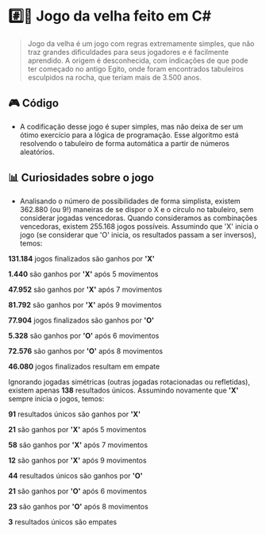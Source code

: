 # #️⃣👵 Jogo da velha feito em C#
> Jogo da velha é um jogo com regras extremamente simples, que não traz grandes dificuldades para seus jogadores e é facilmente aprendido. A origem é desconhecida, com indicações de que pode ter começado no antigo Egito, onde foram encontrados tabuleiros esculpidos na rocha, que teriam mais de 3.500 anos. 

## 🎮 Código
* A codificação desse jogo é super simples, mas não deixa de ser um ótimo exercício para a lógica de programação. Esse algoritmo está resolvendo o tabuleiro de forma automática a partir de números aleatórios.

## 📊 Curiosidades sobre o jogo

* Analisando o número de possibilidades de forma simplista, existem 362.880 (ou 9!) maneiras de se dispor o X e o círculo no tabuleiro, sem considerar jogadas vencedoras. Quando consideramos as combinações vencedoras, existem 255.168 jogos possíveis. Assumindo que 'X' inicia o jogo (se considerar que 'O' inicia, os resultados passam a ser inversos), temos:

**131.184** jogos finalizados são ganhos por **'X'**

**1.440** são ganhos por **'X'** após 5 movimentos

**47.952** são ganhos por **'X'** após 7 movimentos

**81.792** são ganhos por **'X'** após 9 movimentos

**77.904** jogos finalizados são ganhos por **'O'**

**5.328** são ganhos por **'O'** após 6 movimentos

**72.576** são ganhos por **'O'** após 8 movimentos

**46.080** jogos finalizados resultam em empate

Ignorando jogadas simétricas (outras jogadas rotacionadas ou refletidas), existem apenas **138** resultados únicos. Assumindo novamente que **'X'** sempre inicia o jogos, temos:

**91** resultados únicos são ganhos por **'X'**

**21** são ganhos por **'X'** após 5 movimentos

**58** são ganhos por **'X'** após 7 movimentos

**12** são ganhos por **'X'** após 9 movimentos

**44** resultados únicos são ganhos por **'O'**

**21** são ganhos por **'O'** após 6 movimentos

**23** são ganhos por **'O'** após 8 movimentos

**3** resultados únicos são empates

